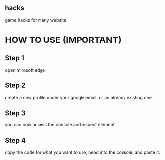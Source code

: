## hacks
game hacks for many website

# HOW TO USE (IMPORTANT)
## Step 1
open mirosoft edge

## Step 2
create a new profile under your google email, or an already existing one

## Step 3
you can now access the console and inspect element.

## Step 4
copy the code for what you want to use, head into the console, and paste it.
